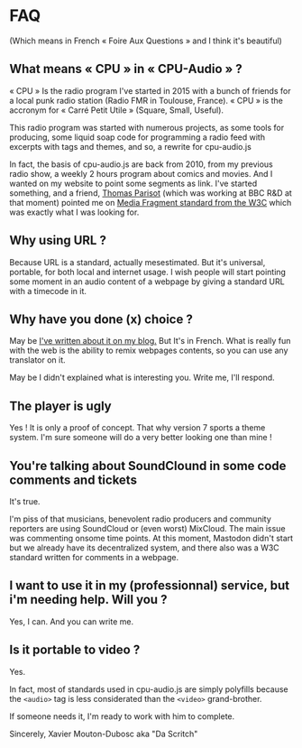 FAQ
===

(Which means in French « Foire Aux Questions » and I think it's beautiful)

What means « CPU » in « CPU-Audio » ?
-------------------------------------

« CPU » Is the radio program I've started in 2015 with a bunch of friends for a local punk radio station (Radio FMR in Toulouse, France). « CPU » is the accronym for « Carré Petit Utile » (Square, Small, Useful).

This radio program was started with numerous projects, as some tools for producing, some liquid soap code for programming a radio feed with excerpts with tags and themes, and so, a rewrite for cpu-audio.js

In fact, the basis of cpu-audio.js are back from 2010, from my previous radio show, a weekly 2 hours program about comics and movies. And I wanted on my website to point some segments as link. I've started something, and a friend, [Thomas Parisot](https://github.com/oncletom) (which was working at BBC R&D at that moment) pointed me on [Media Fragment standard from the W3C](https://www.w3.org/TR/media-frags/) which was exactly what I was looking for.


Why using URL ?
---------------

Because URL is a standard, actually mesestimated. But it's universal, portable, for both local and internet usage. I wish people will start pointing some moment in an audio content of a webpage by giving a standard URL with a timecode in it.


Why have you done (x) choice ?
------------------------------

May be [I've written about it on my blog.](https://www.w3.org/TR/media-frags/) But It's in French. What is really fun with the web is the ability to remix webpages contents, so you can use any translator on it.

May be I didn't explained what is interesting you. Write me, I'll respond.


The player is ugly
------------------

Yes ! It is only a proof of concept. That why version 7 sports a theme system. I'm sure someone will do a very better looking one than mine !


You're talking about SoundClound in some code comments and tickets
------------------------------------------------------------------

It's true.

I'm piss of that musicians, benevolent radio producers and community reporters are using SoundCloud or (even worst) MixCloud. The main issue was commenting onsome time points. At this moment, Mastodon didn't start but we already have its decentralized system, and there also was a W3C standard written for comments in a webpage.


I want to use it in my (professionnal) service, but i'm needing help. Will you ?
--------------------------------------------------------------------------------

Yes, I can. And you can write me.


Is it portable to video ?
-------------------------

Yes.

In fact, most of standards used in cpu-audio.js are simply polyfills because the `<audio>` tag is less considerated than the `<video>` grand-brother. 

If someone needs it, I'm ready to work with him to complete.



Sincerely, Xavier Mouton-Dubosc
aka "Da Scritch"
